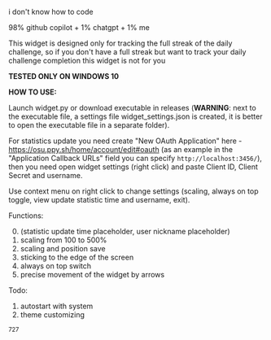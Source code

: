 i don't know how to code

98% github copilot + 1% chatgpt + 1% me

This widget is designed only for tracking the full streak of the daily challenge, so if you don't have a full streak but want to track your daily challenge completion this widget is not for you

**TESTED ONLY ON WINDOWS 10**

**HOW TO USE:**

Launch widget.py or download executable in releases (**WARNING**: next to the executable file, a settings file widget_settings.json is created, it is better to open the executable file in a separate folder).

For statistics update you need create "New OAuth Application" here - https://osu.ppy.sh/home/account/edit#oauth (as an example in the "Application Callback URLs" field you can specify `http://localhost:3456/`), then you need open widget settings (right click) and paste Client ID, Client Secret and username.

Use context menu on right click to change settings (scaling, always on top toggle, view update statistic time and username, exit).

Functions:

0. (statistic update time placeholder, user nickname placeholder)
1. scaling from 100 to 500%
2. scaling and position save
3. sticking to the edge of the screen
4. always on top switch
5. precise movement of the widget by arrows

Todo:
1. autostart with system
2. theme customizing

<sub>727</sub>
